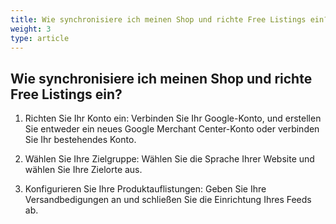 ```yaml
---
title: Wie synchronisiere ich meinen Shop und richte Free Listings ein?
weight: 3
type: article
---
```


## Wie synchronisiere ich meinen Shop und richte Free Listings ein?

1. Richten Sie Ihr Konto ein: Verbinden Sie Ihr Google-Konto, und erstellen Sie entweder ein neues Google Merchant Center-Konto oder verbinden Sie Ihr bestehendes Konto.

2. Wählen Sie Ihre Zielgruppe: Wählen Sie die Sprache Ihrer Website und wählen Sie Ihre Zielorte aus.

3. Konfigurieren Sie Ihre Produktauflistungen: Geben Sie Ihre Versandbedigungen an und schließen Sie die Einrichtung Ihres Feeds ab. 